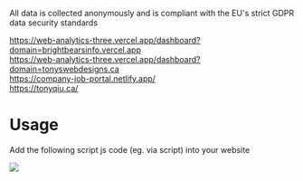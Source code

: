 All data is collected anonymously and is compliant with the EU's strict GDPR data security standards

<a href='https://web-analytics-three.vercel.app/dashboard?domain=brightbearsinfo.vercel.app' target='_blank'>https://web-analytics-three.vercel.app/dashboard?domain=brightbearsinfo.vercel.app</a>
<br>
<a href='https://web-analytics-three.vercel.app/dashboard?domain=tonyswebdesigns.ca' target='_blank'>https://web-analytics-three.vercel.app/dashboard?domain=tonyswebdesigns.ca</a>
<br>
<a href='https://company-job-portal.netlify.app/' target='_blank'>https://company-job-portal.netlify.app/</a>
<br>
<a href='https://tonyqiu.ca/' target='_blank'>https://tonyqiu.ca/</a>

<h1>Usage</h1>
<p>Add the following script js code (eg. via script) into your website
<p>
<script src="https://web-analytics-83e1.vercel.app/tracker.js"></script>
</p>
<img src="https://cdn.discordapp.com/attachments/715319623637270638/1152080579106443265/Frame_70.png"/>